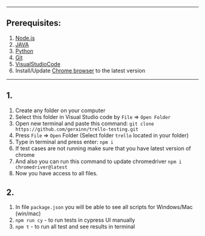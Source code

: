 
---
## Prerequisites:
1. [Node.js](https://nodejs.org/)
2. [JAVA](https://www.java.com/en/download/)
3. [Python](https://www.python.org/downloads/)
3. [Git](https://git-scm.com/)
4. [VisualStudioCode](https://code.visualstudio.com/download)
5. Install/Update [Chrome browser](https://www.google.com/chrome/) to the latest version

---
## 1. 

1. Create any folder on your computer
2. Select this folder in Visual Studio code by ```File``` => ```Open Folder```
3. Open new terminal and paste this command: ```git clone https://github.com/gerainn/trello-testing.git```
4. Press ```File``` => ```Open``` Folder (Select folder ```trello``` located in your folder)
5. Type in terminal and press enter: ```npm i```
6. If test cases are not running make sure that you have latest version of chrome
7. And also you can run this command to update chromedriver ```npm i chromedriver@latest```
8. Now you have access to all files.

## 2.

1. In file ```package.json``` you will be able to see all scripts for Windows/Mac (win/mac)
2. ```npm run cy``` - to run tests in cypress UI manually
3. ```npm t``` - to run all test and see results in terminal 